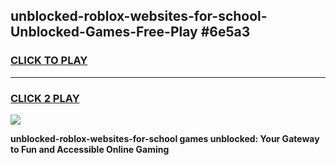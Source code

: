 
## unblocked-roblox-websites-for-school-Unblocked-Games-Free-Play #6e5a3
<h3>
<a href="https://us.freeplayer.one?title=unblocked-roblox-websites-for-school&ref=9M">CLICK TO PLAY</a></h3>
<hr>

<h3>
<a href="https://us.freeplayer.one?title=unblocked-roblox-websites-for-school&ref=9M">CLICK 2 PLAY</a>
  
</h3>

<a href="https://us.freeplayer.one?title=unblocked-roblox-websites-for-school&ref=9M"><img src="https://clearcache.store/games.png"></a>


**unblocked-roblox-websites-for-school games unblocked: Your Gateway to Fun and Accessible Online Gaming**
